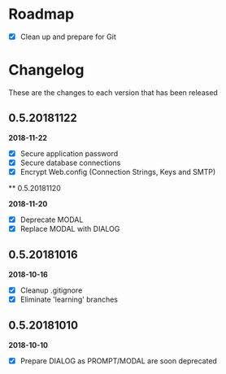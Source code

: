 # Roadmap

- [x] Clean up and prepare for Git

# Changelog

These are the changes to each version that has been released

## 0.5.20181122

**2018-11-22**

- [x] Secure application password
- [x] Secure database connections
- [x] Encrypt Web.config (Connection Strings, Keys and SMTP)

** 0.5.20181120

**2018-11-20**

- [x] Deprecate MODAL
- [x] Replace MODAL with DIALOG

## 0.5.20181016

**2018-10-16**

- [x] Cleanup .gitignore
- [x] Eliminate 'learning' branches

## 0.5.20181010

**2018-10-10**

- [x] Prepare DIALOG as PROMPT/MODAL are soon deprecated